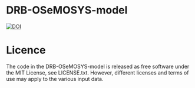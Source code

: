 # DRB-OSeMOSYS-model
[![DOI](https://zenodo.org/badge/636122125.svg)](https://zenodo.org/badge/latestdoi/636122125)


# Licence
The code in the DRB-OSeMOSYS-model is released as free software under the MIT License, see LICENSE.txt. However, different licenses and terms of use may apply to the various input data.
